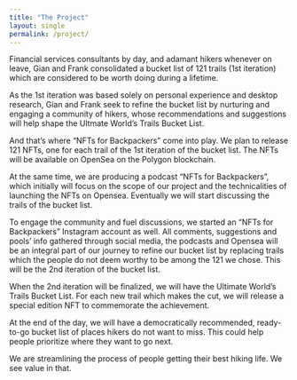 ```yaml
---
title: "The Project"
layout: single
permalink: /project/
---
```


<p>Financial services consultants by day, and adamant hikers whenever on leave, Gian and Frank consolidated a bucket list of 121 trails (1st iteration) which are considered to be worth doing during a lifetime.</p>

<p>As the 1st iteration was based solely on personal experience and desktop research, Gian and Frank seek to refine the bucket list by nurturing and engaging a community of hikers, whose recommendations and suggestions will help shape the Ultmate World’s Trails Bucket List.</p>

<p>And that’s where “NFTs for Backpackers” come into play. We plan to release 121 NFTs, one for each trail of the 1st iteration of the bucket list. The NFTs will be available on OpenSea on the Polygon blockchain.</p>

<p>At the same time, we are producing a podcast “NFTs for Backpackers”, which initially will focus on the scope of our project and the technicalities of launching the NFTs on Opensea. Eventually we will start discussing the trails of the bucket list.</p>

<p>To engage the community and fuel discussions, we started an “NFTs for Backpackers” Instagram account as well. All comments, suggestions and pools’ info gathered through social media, the podcasts and Opensea will be an integral part of our journey to refine our bucket list by replacing trails which the people do not deem worthy to be among the 121 we chose. This will be the 2nd iteration of the bucket list.</p>

<p>When the 2nd iteration will be finalized, we will have the Ultimate World’s Trails Bucket List. For each new trail which makes the cut, we will release a special edition NFT to commemorate the achievement.</p>

<p>At the end of the day, we will have a democratically recommended, ready-to-go bucket list of places hikers do not want to miss. This could help people prioritize where they want to go next.</p>

<p>We are streamlining the process of people getting their best hiking life. We see value in that.</p>


